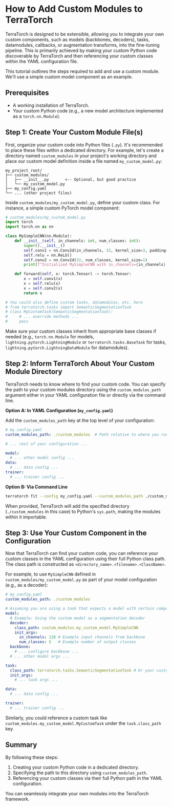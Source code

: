 # How to Add Custom Modules to TerraTorch

TerraTorch is designed to be extensible, allowing you to integrate your own custom components, such as models (backbones, decoders), tasks, datamodules, callbacks, or augmentation transforms, into the fine-tuning pipeline. This is primarily achieved by making your custom Python code discoverable by TerraTorch and then referencing your custom classes within the YAML configuration file.

This tutorial outlines the steps required to add and use a custom module. We'll use a simple custom model component as an example.

## Prerequisites

*   A working installation of TerraTorch.
*   Your custom Python code (e.g., a new model architecture implemented as a `torch.nn.Module`).

## Step 1: Create Your Custom Module File(s)

First, organize your custom code into Python files (`.py`). It's recommended to place these files within a dedicated directory. For example, let's create a directory named `custom_modules` in your project's working directory and place our custom model definition inside a file named `my_custom_model.py`:

```text
my_project_root/
├── custom_modules/
│   ├── __init__.py       <-- Optional, but good practice
│   └── my_custom_model.py
├── my_config.yaml
└── ... (other project files)
```

Inside `custom_modules/my_custom_model.py`, define your custom class. For instance, a simple custom PyTorch model component:

```python
# custom_modules/my_custom_model.py
import torch
import torch.nn as nn

class MySimpleCNN(nn.Module):
    def __init__(self, in_channels: int, num_classes: int):
        super().__init__()
        self.conv1 = nn.Conv2d(in_channels, 32, kernel_size=3, padding=1)
        self.relu = nn.ReLU()
        self.conv2 = nn.Conv2d(32, num_classes, kernel_size=1)
        print(f"Initialized MySimpleCNN with in_channels={in_channels}, num_classes={num_classes}")

    def forward(self, x: torch.Tensor) -> torch.Tensor:
        x = self.conv1(x)
        x = self.relu(x)
        x = self.conv2(x)
        return x

# You could also define custom tasks, datamodules, etc. here
# from terratorch.tasks import SemanticSegmentationTask
# class MyCustomTask(SemanticSegmentationTask):
#     # ... override methods ...
#     pass
```

Make sure your custom classes inherit from appropriate base classes if needed (e.g., `torch.nn.Module` for models, `lightning.pytorch.LightningModule` or `terratorch.tasks.BaseTask` for tasks, `lightning.pytorch.LightningDataModule` for datamodules).

## Step 2: Inform TerraTorch About Your Custom Module Directory

TerraTorch needs to know where to find your custom code. You can specify the path to your custom modules directory using the `custom_modules_path` argument either in your YAML configuration file or directly via the command line.

**Option A: In YAML Configuration (`my_config.yaml`)**

Add the `custom_modules_path` key at the top level of your configuration:

```yaml
# my_config.yaml
custom_modules_path: ./custom_modules  # Path relative to where you run terratorch

# ... rest of your configuration ...

model:
  # ... other model config ...
data:
  # ... data config ...
trainer:
  # ... trainer config ...

```

**Option B: Via Command Line**

```bash
terratorch fit --config my_config.yaml --custom_modules_path ./custom_modules
```

When provided, TerraTorch will add the specified directory (`./custom_modules` in this case) to Python's `sys.path`, making the modules within it importable.

## Step 3: Use Your Custom Component in the Configuration

Now that TerraTorch can find your custom code, you can reference your custom classes in the YAML configuration using their full Python class path. The class path is constructed as `<directory_name>.<filename>.<ClassName>`.

For example, to use `MySimpleCNN` defined in `custom_modules/my_custom_model.py` as part of your model configuration (e.g., as a decoder):

```yaml
# my_config.yaml
custom_modules_path: ./custom_modules

# Assuming you are using a task that expects a model with certain components
model:
  # Example: Using the custom model as a segmentation decoder
  decoder:
    class_path: custom_modules.my_custom_model.MySimpleCNN
    init_args:
      in_channels: 128 # Example input channels from backbone
      num_classes: 5   # Example number of output classes
  backbone:
    # ... configure backbone ...
  # ... other model args ...

task:
  class_path: terratorch.tasks.SemanticSegmentationTask # Or your custom task
  init_args:
    # ... task args ...

data:
  # ... data config ...

trainer:
  # ... trainer config ...
```

Similarly, you could reference a custom task like `custom_modules.my_custom_model.MyCustomTask` under the `task.class_path` key.

## Summary

By following these steps:
1.  Creating your custom Python code in a dedicated directory.
2.  Specifying the path to this directory using `custom_modules_path`.
3.  Referencing your custom classes via their full Python path in the YAML configuration.

You can seamlessly integrate your own modules into the TerraTorch framework. 